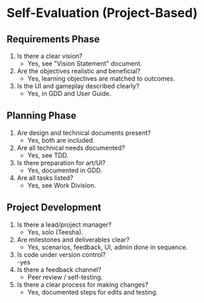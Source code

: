 # Self-Evaluation (Project-Based)

## Requirements Phase
1. Is there a clear vision?  
   - Yes, see "Vision Statement" document.
2. Are the objectives realistic and beneficial?  
   - Yes, learning objectives are matched to outcomes.
3. Is the UI and gameplay described clearly?  
   - Yes, in GDD and User Guide.

## Planning Phase
1. Are design and technical documents present?  
   - Yes, both are included.
2. Are all technical needs documented?  
   - Yes, see TDD.
3. Is there preparation for art/UI?  
   - Yes, documented in GDD.
4. Are all tasks listed?  
   - Yes, see Work Division.

## Project Development
1. Is there a lead/project manager?  
   - Yes, solo (Teesha).
2. Are milestones and deliverables clear?  
   - Yes, scenarios, feedback, UI, admin done in sequence.
3. Is code under version control?  
   -yes
4. Is there a feedback channel?  
   - Peer review / self-testing.
5. Is there a clear process for making changes?  
   - Yes, documented steps for edits and testing.
